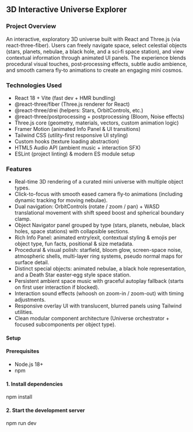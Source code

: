 ## 3D Interactive Universe Explorer

### Project Overview

An interactive, exploratory 3D universe built with React and Three.js (via react-three-fiber). Users can freely navigate space, select celestial objects (stars, planets, nebulae, a black hole, and a sci‑fi space station), and view contextual information through animated UI panels. The experience blends procedural visual touches, post‑processing effects, subtle audio ambience, and smooth camera fly‑to animations to create an engaging mini cosmos.

### Technologies Used

- React 18 + Vite (fast dev + HMR bundling)
- @react-three/fiber (Three.js renderer for React)
- @react-three/drei (helpers: Stars, OrbitControls, etc.)
- @react-three/postprocessing + postprocessing (Bloom, Noise effects)
- Three.js core (geometry, materials, vectors, custom animation logic)
- Framer Motion (animated Info Panel & UI transitions)
- Tailwind CSS (utility-first responsive UI styling)
- Custom hooks (texture loading abstraction)
- HTML5 Audio API (ambient music + interaction SFX)
- ESLint (project linting) & modern ES module setup

### Features

- Real-time 3D rendering of a curated mini universe with multiple object types.
- Click-to-focus with smooth eased camera fly‑to animations (including dynamic tracking for moving nebulae).
- Dual navigation: OrbitControls (rotate / zoom / pan) + WASD translational movement with shift speed boost and spherical boundary clamp.
- Object Navigator panel grouped by type (stars, planets, nebulae, black holes, space stations) with collapsible sections.
- Rich Info Panel: animated entry/exit, contextual styling & emojis per object type, fun facts, positional & size metadata.
- Procedural & visual polish: starfield, bloom glow, screen-space noise, atmospheric shells, multi-layer ring systems, pseudo normal maps for surface detail.
- Distinct special objects: animated nebulae, a black hole representation, and a Death Star easter‑egg style space station.
- Persistent ambient space music with graceful autoplay fallback (starts on first user interaction if blocked).
- Interaction sound effects (whoosh on zoom-in / zoom-out) with timing adjustments.
- Responsive overlay UI with translucent, blurred panels using Tailwind utilities.
- Clean modular component architecture (Universe orchestrator + focused subcomponents per object type).

#### Setup

#### Prerequisites

- Node.js 18+
- npm

#### 1. Install dependencies

npm install

#### 2. Start the development server

npm run dev
